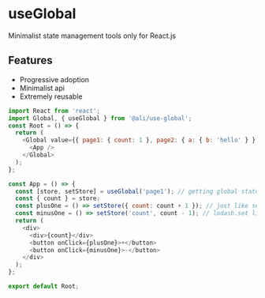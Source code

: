 # useGlobal

Minimalist state management tools only for React.js

## Features

- Progressive adoption
- Minimalist api
- Extremely reusable

```js
import React from 'react';
import Global, { useGlobal } from '@ali/use-global';
const Root = () => {
  return (
    <Global value={{ page1: { count: 1 }, page2: { a: { b: 'hello' } } }}>
      <App />
    </Global>
  );
};

const App = () => {
  const [store, setStore] = useGlobal('page1'); // getting global state from store
  const { count } = store;
  const plusOne = () => setStore({ count: count + 1 }); // just like setState
  const minusOne = () => setStore('count', count - 1); // lodash.set like syntax for possible deep structure setStore('a.b.c', xx)
  return (
    <div>
      <div>{count}</div>
      <button onClick={plusOne}>+</button>
      <button onClick={minusOne}>-</button>
    </div>
  );
};

export default Root;
```
